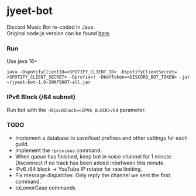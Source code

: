 # jyeet-bot

Discord Music Bot re-coded in Java.<br>
Original node.js version can be found [here](https://github.com/phxgg/yeet-bot).

### Run

Use java 16+

```
java -DspotifyClientId=<SPOTIFY_CLIENT_ID> -DspotifyClientSecret=<SPOTIFY_CLIENT_SECRET> -Dprefix=! -DbotToken=<DISCORD_BOT_TOKEN> -jar ~/jyeet-bot-1.0-SNAPSHOT-all.jar
```

### IPv6 Block (/64 subnet)

Run bot with the `-Dipv6Block=<IPV6_BLOCK>/64` parameter.

### TODO

* Implement a database to save/load prefixes and other settings for each guild.
* Implement the `!previous` command.
* When queue has finished, keep bot in voice channel for 1 minute. Disconnect if no track has been added inbetween this minute.
* IPv6 /64 block -> YouTube IP rotator for rate limiting.
* Fix message dispatcher. Only reply the channel we sent the first command.
* toLowerCase commands
